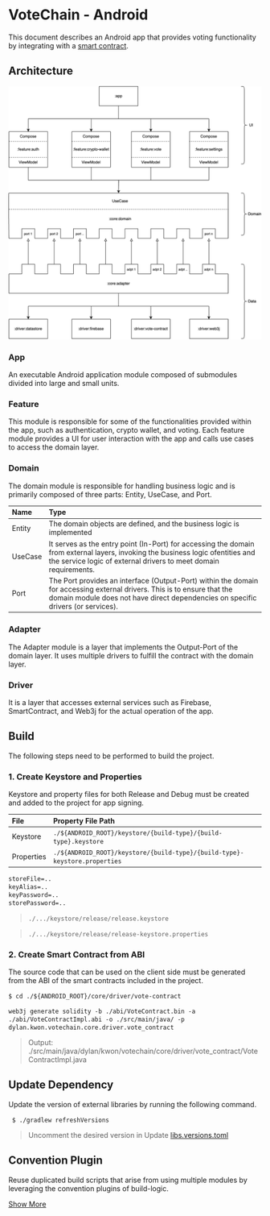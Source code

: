 # VoteChain - Android

This document describes an Android app that provides voting functionality by integrating with
a [smart contract](../contract).

## Architecture

![architecture](./docs/res/android_architecture.drawio.png)

### App

An executable Android application module composed of submodules divided into large and small units.

### Feature

This module is responsible for some of the functionalities provided within the app, such as authentication, crypto
wallet, and voting. Each feature module provides a UI for user interaction with the app and calls use cases to access
the domain layer.

### Domain

The domain module is responsible for handling business logic and is primarily composed of three parts: Entity, UseCase,
and Port.

| Name    | Type                                                                                                                                                                                                         |
|:--------|:-------------------------------------------------------------------------------------------------------------------------------------------------------------------------------------------------------------|
| Entity  | The domain objects are defined, and the business logic is implemented                                                                                                                                        |
| UseCase | It serves as the entry point (In-Port) for accessing the domain from external layers, invoking the business logic ofentities and the service logic of external drivers to meet domain requirements.          |
| Port    | The Port provides an interface (Output-Port) within the domain for accessing external drivers. This is to ensure that the domain module does not have direct dependencies on specific drivers (or services). |

### Adapter

The Adapter module is a layer that implements the Output-Port of the domain layer. It uses multiple drivers to fulfill
the contract with the domain layer.

### Driver

It is a layer that accesses external services such as Firebase, SmartContract, and Web3j for the actual operation of the
app.

## Build

The following steps need to be performed to build the project.

### 1. Create Keystore and Properties

Keystore and property files for both Release and Debug must be created and added to the project for app signing.

| File       | Property File Path                                                         |
|:-----------|:---------------------------------------------------------------------------|
| Keystore   | `./${ANDROID_ROOT}/keystore/{build-type}/{build-type}.keystore`            |
| Properties | `./${ANDROID_ROOT}/keystore/{build-type}/{build-type}-keystore.properties` |

```properties
storeFile=..
keyAlias=..
keyPassword=..
storePassword=..
```

> `./.../keystore/release/release.keystore`

> `./.../keystore/release/release-keystore.properties`

### 2. Create Smart Contract from ABI

The source code that can be used on the client side must be generated from the ABI of the smart contracts included in
the project.

```
$ cd ./${ANDROID_ROOT}/core/driver/vote-contract
```

```
web3j generate solidity -b ./abi/VoteContract.bin -a ./abi/VoteContractImpl.abi -o ./src/main/java/ -p dylan.kwon.votechain.core.driver.vote_contract
```

> Output: ./src/main/java/dylan/kwon/votechain/core/driver/vote_contract/VoteContractImpl.java

## Update Dependency

Update the version of external libraries by running the following command.

```
 $ ./gradlew refreshVersions 
```

> Uncomment the desired version in Update [libs.versions.toml](./gradle/libs.versions.toml)

## Convention Plugin

Reuse duplicated build scripts that arise from using multiple modules by leveraging the convention plugins of
build-logic.

[Show More](./build-logic)